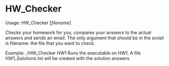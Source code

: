 # HW_Checker

Usage:
HW_Checker [*filename*]

Checks your homework for you, compares your answers to the actual answers and sends an email. The only argument that should be in the
script is filename: the file that you want to check.

Example:
./HW_Checker HW1
Runs the executable on HW1. A file HW1_Solutions.txt will be created with the solution answers
